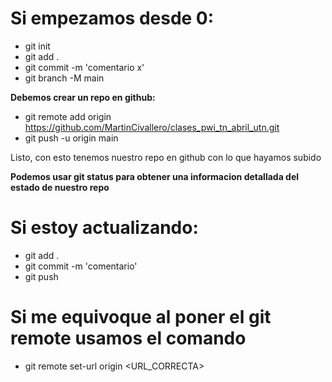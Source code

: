 # Si empezamos desde 0:

* git init
* git add .
* git commit -m 'comentario x'
* git branch -M main

**Debemos crear un repo en github:**

* git remote add origin https://github.com/MartinCivallero/clases_pwi_tn_abril_utn.git
* git push -u origin main

Listo, con esto tenemos nuestro repo en github con lo que hayamos subido

**Podemos usar git status para obtener una informacion detallada del estado de nuestro repo**

# Si estoy actualizando:

* git add .
* git commit -m 'comentario'
* git push

# Si me equivoque al poner el git remote usamos el comando

* git remote set-url origin <URL_CORRECTA>



